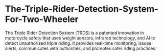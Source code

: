 # The-Triple-Rider-Detection-System-For-Two-Wheeler
The Triple Rider Detection System (TRDS) is a patented innovation in motorcycle safety that uses weight sensors, infrared technology, and AI to detect unauthorized triple riding. It provides real-time monitoring, issues alerts, communicates with authorities, and promotes safer riding practices.
